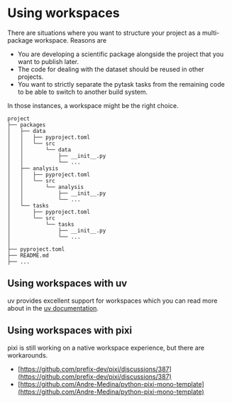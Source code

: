 # Using workspaces

There are situations where you want to structure your project as a multi-package
workspace. Reasons are

- You are developing a scientific package alongside the project that you want to publish
  later.
- The code for dealing with the dataset should be reused in other projects.
- You want to strictly separate the pytask tasks from the remaining code to be able to
  switch to another build system.

In those instances, a workspace might be the right choice.

```text
project
├── packages
│   ├── data
│   │   ├── pyproject.toml
│   │   └── src
│   │       └── data
│   │           ├── __init__.py
│   │           └── ...
│   ├── analysis
│   │   ├── pyproject.toml
│   │   └── src
│   │       └── analysis
│   │           ├── __init__.py
│   │           └── ...
│   └── tasks
│       ├── pyproject.toml
│       └── src
│           └── tasks
│               ├── __init__.py
│               └── ...
│
├── pyproject.toml
├── README.md
├── ...
```

## Using workspaces with uv

uv provides excellent support for workspaces which you can read more about in the
[uv documentation](https://docs.astral.sh/uv/concepts/projects/workspaces).

## Using workspaces with pixi

pixi is still working on a native workspace experience, but there are workarounds.

- [https://github.com/prefix-dev/pixi/discussions/387](https://github.com/prefix-dev/pixi/discussions/387)
- [https://github.com/Andre-Medina/python-pixi-mono-template](https://github.com/Andre-Medina/python-pixi-mono-template)
